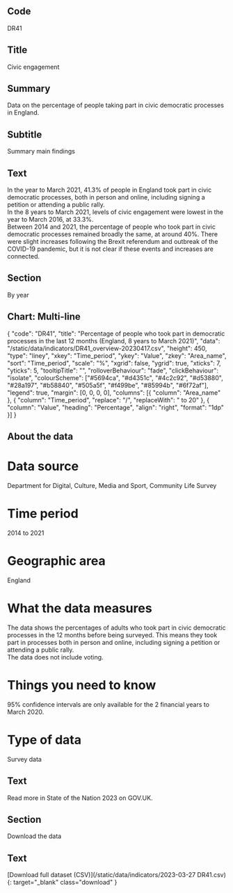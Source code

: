 ## Code
DR41

## Title
Civic engagement

## Summary
Data on the percentage of people taking part in civic democratic processes in England.

## Subtitle
Summary main findings

## Text
In the year to March 2021, 41.3% of people in England took part in civic democratic processes, both in person and online, including signing a petition or attending a public rally.
<br>
In the 8 years to March 2021, levels of civic engagement were lowest in the year to March 2016, at 33.3%.
<br>
Between 2014 and 2021, the percentage of people who took part in civic democratic processes remained broadly the same, at around 40%. There were slight increases following the Brexit referendum and outbreak of the COVID-19 pandemic, but it is not clear if these events and increases are connected.

## Section
By year

## Chart: Multi-line
{
    "code": "DR41",
    "title": "Percentage of people who took part in democratic processes in the last 12 months (England, 8 years to March 2021)",
    "data": "/static/data/indicators/DR41_overview-20230417.csv",
    "height": 450,
    "type": "liney",
    "xkey": "Time_period",
    "ykey": "Value",
    "zkey": "Area_name",
    "sort": "Time_period",
    "scale": "%",
    "xgrid": false,
    "ygrid": true,
    "xticks": 7,
    "yticks": 5,
    "tooltipTitle": "",
    "rolloverBehaviour": "fade",
    "clickBehaviour": "isolate",
    "colourScheme": ["#5694ca", "#d4351c", "#4c2c92", "#d53880", "#28a197", "#b58840", "#505a5f", "#f499be", "#85994b", "#6f72af"],
    "legend": true,
    "margin": [0, 0, 0, 0],
    "columns": [{
        "column": "Area_name"
    }, {
        "column": "Time_period",
        "replace": "/",
        "replaceWith": " to 20"
    }, {
        "column": "Value",
        "heading": "Percentage",
        "align": "right",
        "format": "1dp"
    }]
}

## About the data
# Data source
Department for Digital, Culture, Media and Sport, Community Life Survey

# Time period
2014 to 2021

# Geographic area
England

# What the data measures
The data shows the percentages of adults who took part in civic democratic processes in the 12 months before being surveyed. This means they took part in processes both in person and online, including signing a petition or attending a public rally. 
<br>
The data does not include voting.

# Things you need to know
95% confidence intervals are only available for the 2 financial years to March 2020.

# Type of data
Survey data

## Text
Read more in State of the Nation 2023 on GOV.UK.

## Section
Download the data

## Text
[Download full dataset (CSV)](/static/data/indicators/2023-03-27 DR41.csv){: target="_blank" class="download" }
